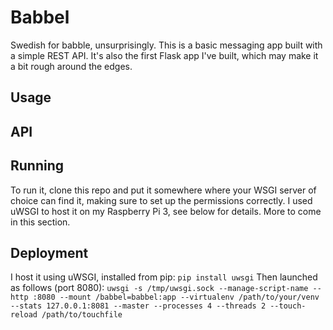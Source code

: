 # Babbel
Swedish for babble, unsurprisingly.
This is a basic messaging app built with a simple REST API. It's also the first Flask app I've built, which may make it a bit rough around the edges.  

## Usage


## API
 

## Running
To run it, clone this repo and put it somewhere where your WSGI server of choice can find it, making sure to set up the permissions correctly.
I used uWSGI to host it on my Raspberry Pi 3, see below for details. More to come in this section.

## Deployment
I host it using uWSGI, installed from pip:
``pip install uwsgi``
Then launched as follows (port 8080):
``uwsgi -s /tmp/uwsgi.sock --manage-script-name --http :8080 --mount /babbel=babbel:app --virtualenv /path/to/your/venv --stats 127.0.0.1:8081 --master --processes 4 --threads 2 --touch-reload /path/to/touchfile``

